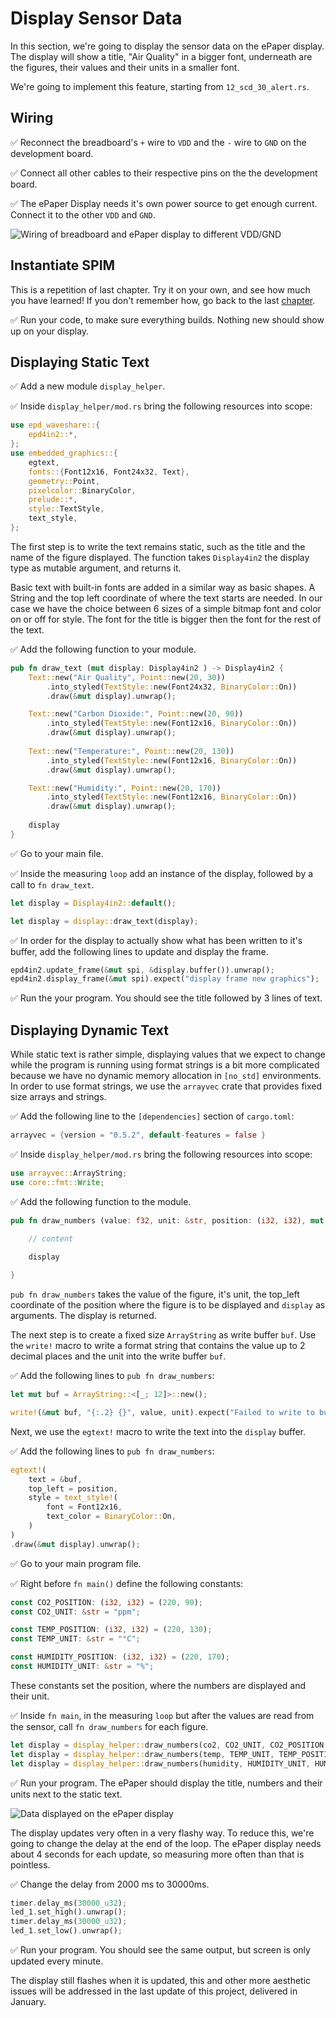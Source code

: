 # Display Sensor Data

In this section, we're going to display the sensor data on the ePaper display. The display will show a title, "Air Quality" in a bigger font, underneath are the figures, their values and their units in a smaller font.

 We're going to implement this feature, starting from `12_scd_30_alert.rs`.

## Wiring

✅ Reconnect the breadboard's `+` wire to `VDD` and the `-` wire to `GND` on the development board.  

✅ Connect all other cables to their respective pins on the the development board.

✅ The ePaper Display needs it's own power source to get enough current. Connect it to the other `VDD` and `GND`. 

![Wiring of breadboard and ePaper display to different VDD/GND](../img/knurling-bb-and-display.png)

## Instantiate SPIM

This is a repetition of last chapter. 
Try it on your own, and see how much you have learned! If you don't remember how, go back to the last [chapter].

✅ Run your code, to make sure everything builds. Nothing new should show up on your display.


[chapter]: https://knurling-books.ferrous-systems.com/sessions/epaper_display.html#instantiate-spim

## Displaying Static Text 

✅ Add a new module `display_helper`.

✅ Inside `display_helper/mod.rs` bring the following resources into scope:

```rust
use epd_waveshare::{
    epd4in2::*,
};
use embedded_graphics::{
    egtext, 
    fonts::{Font12x16, Font24x32, Text},
    geometry::Point,
    pixelcolor::BinaryColor,
    prelude::*,
    style::TextStyle,
    text_style, 
};
```

The first step is to write the text remains static, such as the title and the name of the figure displayed. The function takes `Display4in2` the display type as mutable argument, and returns it. 

Basic text with built-in fonts are added in a similar way as basic shapes. A String and the top left coordinate of where the text starts are needed. In our case we have the choice between 6 sizes of a simple bitmap font and color on or off for style. The font for the title is bigger then the font for the rest of the text.

✅ Add the following function to your module. 

```rust
pub fn draw_text (mut display: Display4in2 ) -> Display4in2 {
    Text::new("Air Quality", Point::new(20, 30))
        .into_styled(TextStyle::new(Font24x32, BinaryColor::On))
        .draw(&mut display).unwrap();

    Text::new("Carbon Dioxide:", Point::new(20, 90))
        .into_styled(TextStyle::new(Font12x16, BinaryColor::On))
        .draw(&mut display).unwrap();
    
    Text::new("Temperature:", Point::new(20, 130))
        .into_styled(TextStyle::new(Font12x16, BinaryColor::On))
        .draw(&mut display).unwrap();

    Text::new("Humidity:", Point::new(20, 170))
        .into_styled(TextStyle::new(Font12x16, BinaryColor::On))
        .draw(&mut display).unwrap();
    
    display
}
```

✅ Go to your main file. 

✅ Inside the measuring `loop` add an instance of the display, followed by a call to `fn draw_text`.

```rust
let display = Display4in2::default();

let display = display::draw_text(display);
```

✅ In order for the display to actually show what has been written to it's buffer, add the following lines to update and display the frame.

```rust
epd4in2.update_frame(&mut spi, &display.buffer()).unwrap();
epd4in2.display_frame(&mut spi).expect("display frame new graphics"); 
```
✅ Run the your program. You should see the title followed by 3 lines of text. 

## Displaying Dynamic Text

While static text is rather simple, displaying values that we expect to change while the program is running using format strings is a bit more complicated because we have no dynamic memory allocation in `[no_std]` environments. In order to use format strings, we use the `arrayvec` crate that provides fixed size arrays and strings.

✅ Add the following line to the `[dependencies]` section of `cargo.toml`:

```rust
arrayvec = {version = "0.5.2", default-features = false }
```


✅ Inside `display_helper/mod.rs` bring the following resources into scope:

```rust
use arrayvec::ArrayString;
use core::fmt::Write;
```

✅ Add the following function to the module.

```rust
pub fn draw_numbers (value: f32, unit: &str, position: (i32, i32), mut display: Display4in2 ) -> Display4in2 {
    
    // content

    display

}
```

`pub fn draw_numbers` takes the value of the figure, it's unit, the top_left coordinate of the position where the figure is to be displayed and `display` as arguments. The display is returned.

The next step is to create a fixed size `ArrayString` as write buffer `buf`. Use the `write!` macro to write a format string that contains the value up to 2 decimal places and the unit into the write buffer `buf`. 

✅ Add the following lines to `pub fn draw_numbers`:

```rust
let mut buf = ArrayString::<[_; 12]>::new();

write!(&mut buf, "{:.2} {}", value, unit).expect("Failed to write to buffer");
```

Next, we use the `egtext!` macro to write the text into the `display` buffer.

✅ Add the following lines to `pub fn draw_numbers`:

```rust    
egtext!(
    text = &buf,
    top_left = position,
    style = text_style!(
        font = Font12x16,
        text_color = BinaryColor::On,
    )
)
.draw(&mut display).unwrap();
```

✅ Go to your main program file. 

✅ Right before `fn main()` define the following constants:

```rust
const CO2_POSITION: (i32, i32) = (220, 90);
const CO2_UNIT: &str = "ppm";

const TEMP_POSITION: (i32, i32) = (220, 130);
const TEMP_UNIT: &str = "°C";

const HUMIDITY_POSITION: (i32, i32) = (220, 170);
const HUMIDITY_UNIT: &str = "%";
```

These constants set the position, where the numbers are displayed and their unit. 

✅ Inside `fn main`, in the measuring `loop` but after the values are read from the sensor, call `fn draw_numbers` for each figure. 

```rust
let display = display_helper::draw_numbers(co2, CO2_UNIT, CO2_POSITION, display);
let display = display_helper::draw_numbers(temp, TEMP_UNIT, TEMP_POSITION, display);
let display = display_helper::draw_numbers(humidity, HUMIDITY_UNIT, HUMIDITY_POSITION, display);
```
✅ Run your program. The ePaper should display the title, numbers and their units next to the static text. 

![Data displayed on the ePaper display](../img/ePaper_display.jpg)

The display updates very often in a very flashy way. To reduce this, we're going to change the delay at the end of the loop. The ePaper display needs about 4 seconds for each update, so measuring more often than that is pointless.

✅ Change the delay from 2000 ms to 30000ms.

```rust
timer.delay_ms(30000_u32);
led_1.set_high().unwrap();
timer.delay_ms(30000_u32);
led_1.set_low().unwrap();
```

✅ Run your program. You should see the same output, but screen is only updated every minute. 

The display still flashes when it is updated, this and other more aesthetic issues will be addressed in the last update of this project, delivered in January. 
